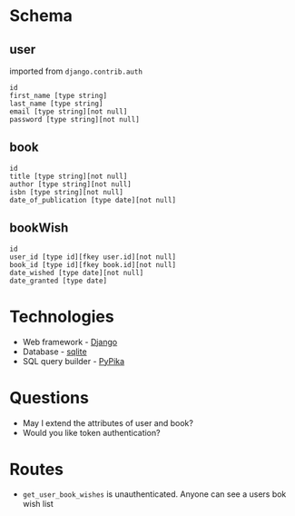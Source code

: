 
# Schema
## user
imported from `django.contrib.auth`
```
id
first_name [type string]
last_name [type string]
email [type string][not null]
password [type string][not null]
```

## book
```
id
title [type string][not null]
author [type string][not null]
isbn [type string][not null]
date_of_publication [type date][not null]
```

## bookWish
```
id
user_id [type id][fkey user.id][not null]
book_id [type id][fkey book.id][not null]
date_wished [type date][not null]
date_granted [type date]
```

# Technologies
- Web framework - [Django](https://www.djangoproject.com/)
- Database - [sqlite](https://docs.python.org/2/library/sqlite3.html)
- SQL query builder - [PyPika](https://github.com/kayak/pypika)

# Questions
- May I extend the attributes of user and book?
- Would you like token authentication?


# Routes
- `get_user_book_wishes` is unauthenticated. Anyone can see a users bok wish list
